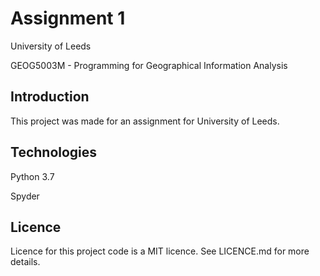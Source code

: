 # Assignment 1
University of Leeds

GEOG5003M - Programming for Geographical Information Analysis

## Introduction
This project was made for an assignment for University of Leeds.

## Technologies
Python 3.7

Spyder

## Licence
Licence for this project code is a MIT licence. See LICENCE.md for more details.
